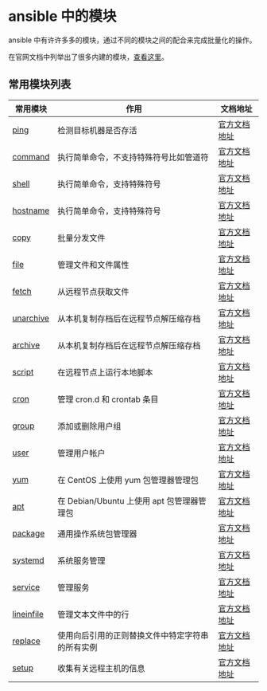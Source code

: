 # ansible 中的模块

ansible 中有许许多多的模块，通过不同的模块之间的配合来完成批量化的操作。

在官网文档中列举出了很多内建的模块，[查看这里](https://docs.ansible.com/ansible/latest/collections/ansible/builtin/index.html)。

## 常用模块列表

| 常用模块                        | 作用                              | 文档地址                                                                                                 |
|-----------------------------|---------------------------------|------------------------------------------------------------------------------------------------------|
| [ping](ping.md)             | 检测目标机器是否存活                      | [官方文档地址](https://docs.ansible.com/ansible/latest/collections/ansible/builtin/ping_module.html)       |
| [command](command.md)       | 执行简单命令，不支持特殊符号比如管道符             | [官方文档地址](https://docs.ansible.com/ansible/latest/collections/ansible/builtin/command_module.html)    |
| [shell](shell.md)           | 执行简单命令，支持特殊符号                   | [官方文档地址](https://docs.ansible.com/ansible/latest/collections/ansible/builtin/shell_module.html)      |
| [hostname](hostname.md)     | 执行简单命令，支持特殊符号                   | [官方文档地址](https://docs.ansible.com/ansible/latest/collections/ansible/builtin/hostname_module.html)   |
| [copy](copy.md)             | 批量分发文件                          | [官方文档地址](https://docs.ansible.com/ansible/latest/collections/ansible/builtin/file_module.html)       |
| [file](file.md)             | 管理文件和文件属性                       | [官方文档地址](https://docs.ansible.com/ansible/latest/collections/ansible/builtin/file_module.html)       |
| [fetch](fetch.md)           | 从远程节点获取文件                       | [官方文档地址](https://docs.ansible.com/ansible/latest/collections/ansible/builtin/fetch_module.html)      |
| [unarchive](unarchive.md)   | 从本机复制存档后在远程节点解压缩存档              | [官方文档地址](https://docs.ansible.com/ansible/latest/collections/ansible/builtin/unarchive_module.html)  |
| [archive](archive.md)       | 从本机复制存档后在远程节点解压缩存档              | [官方文档地址](https://docs.ansible.com/ansible/latest/collections/community/general/archive_module.html)  |
| [script](script.md)         | 在远程节点上运行本地脚本                    | [官方文档地址](https://docs.ansible.com/ansible/latest/collections/ansible/builtin/script_module.html)     |
| [cron](cron.md)             | 管理 cron.d 和 crontab 条目          | [官方文档地址](https://docs.ansible.com/ansible/latest/collections/ansible/builtin/cron_module.html)       |
| [group](group.md)           | 添加或删除用户组                        | [官方文档地址](https://docs.ansible.com/ansible/latest/collections/ansible/builtin/group_module.html)      |
| [user](user.md)             | 管理用户帐户                          | [官方文档地址](https://docs.ansible.com/ansible/latest/collections/ansible/builtin/user_module.html)       |
| [yum](yum.md)               | 在 CentOS 上使用 yum 包管理器管理包        | [官方文档地址](https://docs.ansible.com/ansible/latest/collections/ansible/builtin/yum_module.html)        |
| [apt](apt.md)               | 在 Debian/Ubuntu 上使用 apt 包管理器管理包 | [官方文档地址](https://docs.ansible.com/ansible/latest/collections/ansible/builtin/apt_module.html)        |
| [package](package.md)       | 通用操作系统包管理器                      | [官方文档地址](https://docs.ansible.com/ansible/latest/collections/ansible/builtin/package_module.html)    |
| [systemd](systemd.md)       | 系统服务管理                          | [官方文档地址](https://docs.ansible.com/ansible/latest/collections/ansible/builtin/systemd_module.html)    |
| [service](service.md)       | 管理服务                            | [官方文档地址](https://docs.ansible.com/ansible/latest/collections/ansible/builtin/service_module.html)    |
| [lineinfile](lineinfile.md) | 管理文本文件中的行                       | [官方文档地址](https://docs.ansible.com/ansible/latest/collections/ansible/builtin/lineinfile_module.html) |
| [replace](replace.md)       | 使用向后引用的正则替换文件中特定字符串的所有实例        | [官方文档地址](https://docs.ansible.com/ansible/latest/collections/ansible/builtin/replace_module.html)    |
| [setup](setup.md)           | 收集有关远程主机的信息                     | [官方文档地址](https://docs.ansible.com/ansible/latest/collections/ansible/builtin/setup_module.html)      |